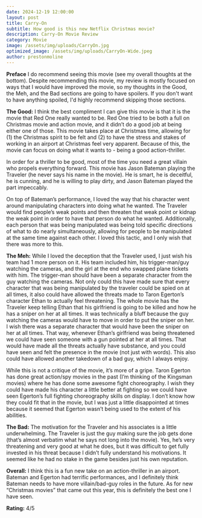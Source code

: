 ```yaml
---
date: 2024-12-19 12:00:00
layout: post
title: Carry-On
subtitle: How good is this new Netflix Christmas movie?
description: Carry-On Movie Review
category: Movie
image: /assets/img/uploads/CarryOn.jpg
optimized_image: /assets/img/uploads/CarryOn-Wide.jpeg
author: prestonmoline
---
```


**Preface**
I do recommend seeing this movie (see my overall thoughts at the bottom). Despite recommending this movie, my review is mostly focused on ways that I would have improved the movie, so my thoughts in  the Good, the Meh, and the Bad sections are going to have spoilers. If you don't want to have anything spoiled, I'd highly recommend skipping those sections.

**The Good:**
I think the best compliment I can give this movie is that it is the movie that Red One really wanted to be. Red One tried to be both a full on Christmas movie and action movie, and it didn’t do a good job at being either one of those. This movie takes place at Christmas time, allowing for (1) the Christmas spirit to be felt and (2) to have the stress and stakes of working in an airport at Christmas feel very apparent. Because of this, the movie can focus on doing what it wants to - being a good action-thriller.

In order for a thriller to be good, most of the time you need a great villain who propels everything forward. This movie has Jason Bateman playing the Traveler (he never says his name in the movie). He is smart, he is deceitful, he is cunning, and he is willing to play dirty, and Jason Bateman played the part impeccably. 

On top of Bateman’s performance, I loved the way that his character went around manipulating characters into doing what he wanted. The Traveler would find people’s weak points and then threaten that weak point or kidnap the weak point in order to have that person do what he wanted. Additionally, each person that was being manipulated was being told specific directions of what to do nearly simultaneously, allowing for people to be manipulated at the same time against each other. I loved this tactic, and I only wish that there was more to this. 

**The Meh:**
While I loved the deception that the Traveler used, I just wish his team had 1 more person on it. His team included him, his trigger-man/guy watching the cameras, and the girl at the end who swapped plane tickets with him. The trigger-man should have been a separate character from the guy watching the cameras. Not only could this have made sure that every character that was being manipulated by the traveler could be spied on at all times, it also could have allowed the threats made to Taron Egerton’s character Ethan to actually feel threatening. The whole movie has the Traveler keep telling Ethan that his girlfriend is going to be killed and how he has a sniper on her at all times. It was technically a bluff because the guy watching the cameras would have to move in order to put the sniper on her. I wish there was a separate character that would have been the sniper on her at all times. That way, whenever Ethan’s girlfriend was being threatened we could have seen someone with a gun pointed at her at all times. That would have made all the threats actually have substance, and you could have seen and felt the presence in the movie (not just with words). This also could have allowed another takedown of a bad guy, which I always enjoy.

While this is not a critique of the movie, it’s more of a gripe. Taron Egerton has done great action/spy movies in the past (I’m thinking of the Kingsman movies) where he has done some awesome fight choreography. I wish they could have made his character a little better at fighting so we could have seen Egerton’s full fighting choreography skills on display. I don’t know how they could fit that in the movie, but I was just a little disappointed at times because it seemed that Egerton wasn’t being used to the extent of his abilities.



**The Bad:**
The motivation for the Traveler and his associates is a little underwhelming. The Traveler is just the guy making sure the job gets done (that’s almost verbatim what he says not long into the movie). Yes, he’s very threatening and very good at what he does, but it was difficult to get fully invested in his threat because I didn’t fully understand his motivations. It seemed like he had no stake in the game besides just his own reputation.


**Overall:**
I think this is a fun new take on an action-thriller in an airport. Bateman and Egerton had terrific performances, and I definitely think Bateman needs to have more villain/bad-guy roles in the future. As for new “Christmas movies” that came out this year, this is definitely the best one I have seen.


**Rating:**
4/5
